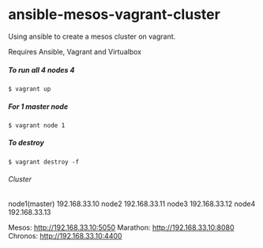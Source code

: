 # ansible-mesos-vagrant-cluster
Using ansible to create a mesos cluster on vagrant.

Requires Ansible, Vagrant and Virtualbox

##### To run all 4 nodes 4
```
$ vagrant up
```
##### For 1 master node
```
$ vagrant node 1
````

##### To destroy
```
$ vagrant destroy -f
```

###### Cluster
node1(master) 192.168.33.10
node2 192.168.33.11
node3 192.168.33.12
node4 192.168.33.13

Mesos: http://192.168.33.10:5050
Marathon: http://192.168.33.10:8080
Chronos: http://192.168.33.10:4400

